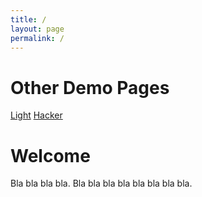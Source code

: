 ```yaml
---
title: /
layout: page
permalink: /
---
```


# Other Demo Pages

[Light](https://b2a3e8.github.io/jekyll-theme-console-demo-light/)
[Hacker](https://b2a3e8.github.io/jekyll-theme-console-demo-hacker/)

# Welcome

Bla bla bla bla. Bla bla bla bla bla bla bla bla.
